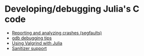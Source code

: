 # Developing/debugging Julia's C code

  * [Reporting and analyzing crashes (segfaults)](@ref)
  * [gdb debugging tips](@ref)
  * [Using Valgrind with Julia](@ref)
  * [Sanitizer support](@ref)
